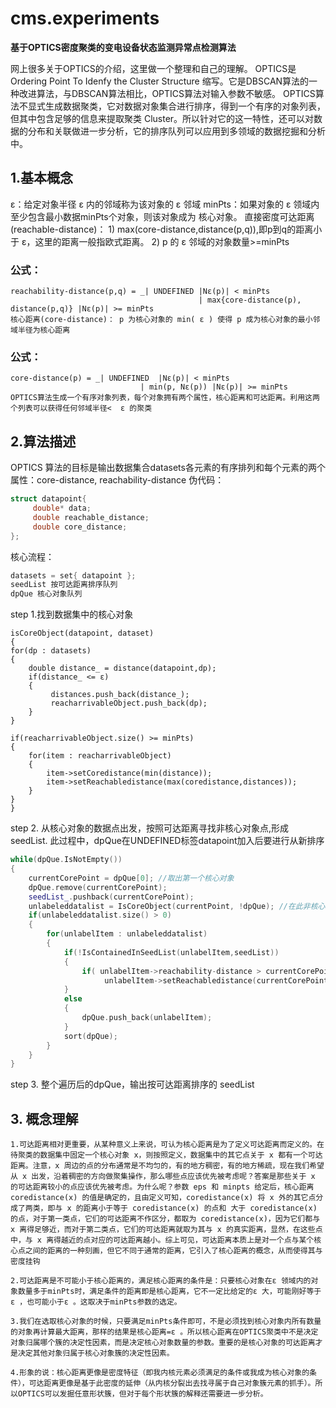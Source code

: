 # cms.experiments
**基于OPTICS密度聚类的变电设备状态监测异常点检测算法**

网上很多关于OPTICS的介绍，这里做一个整理和自己的理解。
OPTICS是 Ordering Point To Idenfy the Cluster Structure 缩写。它是DBSCAN算法的一种改进算法，与DBSCAN算法相比，OPTICS算法对输入参数不敏感。
OPTICS算法不显式生成数据聚类，它对数据对象集合进行排序，得到一个有序的对象列表，但其中包含足够的信息来提取聚类 Cluster。所以针对它的这一特性，还可以对数据的分布和关联做进一步分析，它的排序队列可以应用到多领域的数据挖掘和分析中。
##  1.基本概念
ε：给定对象半径 ε 内的邻域称为该对象的 ε 邻域
minPts：如果对象的 ε 领域内至少包含最小数据minPts个对象，则该对象成为 核心对象。
直接密度可达距离(reachable-distance)： 1) max(core-distance,distance(p,q)),即p到q的距离小于  ε，这里的距离一般指欧式距离。
                                                           2) p 的 ε 邻域的对象数量>=minPts
### 公式：
    reachability-distance(p,q) = _| UNDEFINED |Nε(p)| < minPts
                                              | max{core-distance(p), distance(p,q)} |Nε(p)| >= minPts
    核心距离(core-distance)： p 为核心对象的 min( ε ) 使得 p 成为核心对象的最小邻域半径为核心距离
### 公式：                                     
    core-distance(p) = _| UNDEFINED  |Nε(p)| < minPts 
                                 | min(p, Nε(p)) |Nε(p)| >= minPts
    OPTICS算法生成一个有序对象列表，每个对象拥有两个属性，核心距离和可达距离。利用这两个列表可以获得任何邻域半径<  ε 的聚类

##  2.算法描述
OPTICS 算法的目标是输出数据集合datasets各元素的有序排列和每个元素的两个属性：core-distance, reachability-distance
伪代码：
```C++
struct datapoint{
     double* data;
     double reachable_distance;
     double core_distance;
};
```
核心流程：
```C++
datasets = set{ datapoint };
seedList 按可达距离排序队列
dpQue 核心对象队列
```
step 1.找到数据集中的核心对象
```
isCoreObject(datapoint, dataset)
{
for(dp : datasets)
{
    double distance_ = distance(datapoint,dp);
    if(distance_ <= ε)
    {
         distances.push_back(distance_);
         reacharrivableObject.push_back(dp);
    }
}

if(reacharrivableObject.size() >= minPts)
{
    for(item : reacharrivableObject)
    {
        item->setCoredistance(min(distance));
        item->setReachabledistance(max(coredistance,distances));
    }
}
}
```
step 2. 从核心对象的数据点出发，按照可达距离寻找非核心对象点,形成 seedList. 此过程中，dpQue在UNDEFINED标签datapoint加入后要进行从新排序

```C++
while(dpQue.IsNotEmpty())
{
    currentCorePoint = dpQue[0]; //取出第一个核心对象
    dpQue.remove(currentCorePoint); 
    seedList_.pushback(currentCorePoint);
    unlabeleddatalist = IsCoreObject(currentPoint, !dpQue); //在此非核心对象外找数据对象
    if(unlabeleddatalist.size() > 0)
    {
        for(unlabelItem : unlabeleddatalist)
        { 
            if(!IsContainedInSeedList(unlabelItem,seedList))
            {
                if( unlabelItem->reachability-distance > currentCorePoint->reachability-distance )
                     unlabelItem->setReachabledistance(currentCorePoint->reachability-distance);
            }
            else
            {
                dpQue.push_back(unlabelItem);
            }
            sort(dpQue);
        }
    }
}
```
step 3. 整个遍历后的dpQue，输出按可达距离排序的 seedList

##  3. 概念理解
 
    1.可达距离相对更重要，从某种意义上来说，可认为核心距离是为了定义可达距离而定义的。在待聚类的数据集中固定一个核心对象 x，则按照定义，数据集中的其它点关于 x 都有一个可达距离。注意，x 周边的点的分布通常是不均匀的，有的地方稠密，有的地方稀疏，现在我们希望从 x 出发，沿着稠密的方向做聚集操作，那么哪些点应该优先被考虑呢？答案是那些关于 x 的可达距离较小的点应该优先被考虑。为什么呢？参数 eps 和 minpts 给定后，核心距离 coredistance(x) 的值是确定的，且由定义可知，coredistance(x) 将 x 外的其它点分成了两类，即与 x 的距离小于等于 coredistance(x) 的点和 大于 coredistance(x) 的点，对于第一类点，它们的可达距离不作区分，都取为 coredistance(x)，因为它们都与 x 离得足够近，而对于第二类点，它们的可达距离就取为其与 x 的真实距离，显然，在这些点中，与 x 离得越近的点对应的可达距离越小。综上可见，可达距离本质上是对一个点与某个核心点之间的距离的一种刻画，但它不同于通常的距离，它引入了核心距离的概念，从而使得其与密度挂钩

    2.可达距离是不可能小于核心距离的，满足核心距离的条件是：只要核心对象在ε 领域内的对象数量多于minPts时，满足条件的距离即是核心距离，它不一定比给定的ε 大，可能刚好等于ε ，也可能小于ε 。这取决于minPts参数的选定。

    3.我们在选取核心对象的时候，只要满足minPts条件即可，不是必须找到核心对象内所有数量的对象再计算最大距离，那样的结果是核心距离=ε 。所以核心距离在OPTICS聚类中不是决定对象归属哪个簇的决定性因素，而是决定核心对象数量的参数。重要的是核心对象的可达距离才是决定其他对象归属于核心对象簇的决定性因素。

    4.形象的说：核心距离更像是密度特征（即我内核元素必须满足的条件或我成为核心对象的条件），可达距离更像是基于此密度的延伸（从内核分裂出去找寻属于自己对象簇元素的抓手）。所以OPTICS可以发掘任意形状簇，但对于每个形状簇的解释还需要进一步分析。
